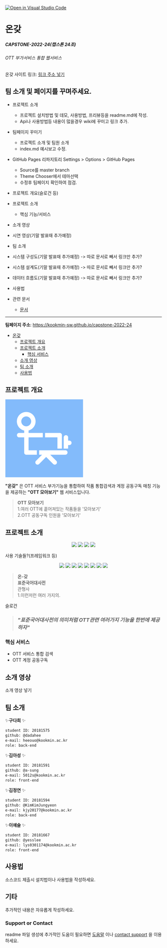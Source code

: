 [![Open in Visual Studio Code](https://classroom.github.com/assets/open-in-vscode-f059dc9a6f8d3a56e377f745f24479a46679e63a5d9fe6f495e02850cd0d8118.svg)](https://classroom.github.com/online_ide?assignment_repo_id=7010679&assignment_repo_type=AssignmentRepo)  
# 온갖
##### CAPSTONE-2022-24(캡스톤 24조)
###### OTT 부가서비스 통합 웹서비스

온갖 사이트 링크: [링크 주소 넣기]()

## 팀 소개 및 페이지를 꾸며주세요.
- 프로젝트 소개
    - 프로젝트 설치방법 및 데모, 사용방법, 프리뷰등을 readme.md에 작성.
    - Api나 사용방법등 내용이 많을경우 wiki에 꾸미고 링크 추가.

- 팀페이지 꾸미기
    - 프로젝트 소개 및 팀원 소개
    - index.md 예시보고 수정.

- GitHub Pages 리파지토리 Settings > Options > GitHub Pages
    - Source를 master branch
    - Theme Chooser에서 테마선택
    - 수정후 팀페이지 확인하여 점검.
    


- 프로젝트 개요(슬로건 등)
- 프로젝트 소개
  - 핵심 기능/서비스
- 소개 영상
- 시연 영상(기말 발표때 추가예정)
- 팀 소개
- 시스템 구성도(기말 발표때 추가예정) -> 따로 문서로 빼서 링크만 추가?
- 시스템 설계도(기말 발표때 추가예정) -> 따로 문서로 빼서 링크만 추가?
- 데이터 흐름도(기말 발표때 추가예정) -> 따로 문서로 빼서 링크만 추가?
- 사용법  
 

- 관련 문서
  - [문서](링크)
---
**팀페이지 주소**: https://kookmin-sw.github.io/capstone-2022-24
- [온갖](#온갖)
  - [프로젝트 개요](#프로젝트-개요)
  - [프로젝트 소개](#프로젝트-소개)
    - [핵심 서비스](#핵심-서비스)
  - [소개 영상](#소개-영상)
  - [팀 소개](#팀-소개)
  - [사용법](#사용법)

## 프로젝트 개요
![logo image](../src/front-end/src/assets/logo-bg.png)

**"온갖"** 은 OTT 서비스 부가기능을 통합하여 작품 통합검색과 계정 공동구독 매칭 기능을 제공하는 **"OTT 모아보기"** 웹 서비스입니다.

>**OTT 모아보기**  
1.여러 OTT에 흩어져있는 작품들을 '모아보기'   
2.OTT 공동구독 인원을 '모아보기'

## 프로젝트 소개
<p align="center">
  <img src="https://img.shields.io/github/issues-raw/kookmin-sw/capstone-2022-24?color=lightgreen&style=flat-square">
  <img src="https://img.shields.io/github/issues-closed-raw/kookmin-sw/capstone-2022-24?color=mediumpurple&style=flat-square">
  <img src="https://img.shields.io/github/issues-pr-raw/kookmin-sw/capstone-2022-24?color=lightgreen&style=flat-square">
  <img src="https://img.shields.io/github/issues-pr-closed-raw/kookmin-sw/capstone-2022-24?color=mediumpurple&style=flat-square">
</p>

사용 기술들?(프레임워크 등)
<p align="center">
  <img src="https://img.shields.io/badge/HTML5-e34f26?style=flat-square&logo=html5&logoColor=white"/>
  <img src="https://img.shields.io/badge/CSS3-1572b6?style=flat-square&logo=css3&logoColor=white"/>
  <img src="https://img.shields.io/badge/JavaScript-f7df1e?style=flat-square&logo=javascript&logoColor=white"/>
  <img src="https://img.shields.io/badge/Node.js-339933?style=flat-square&logo=node.js&logoColor=white"/>
  <img src="https://img.shields.io/badge/Vue.js-4fc08d?style=flat-square&logo=vue.js&logoColor=white"/>
  <img src="https://img.shields.io/badge/Quasar-1976d2?style=flat-square&logo=quasar&logoColor=white"/>
  <img src="https://img.shields.io/badge/Django-092e20?style=flat-square&logo=django&logoColor=white"/>
  <img src="https://img.shields.io/badge/MongoDB-47a248?style=flat-square&logo=mongodb&logoColor=white"/>
</p>

>**온-갖**  
**표준국어대사전**  
관형사  
1.이런저런 여러 가지의.

슬로건
> ### _"표준국어대사전의 의미처럼 OTT관련 여러가지 기능을 한번에 제공하자"_


### 핵심 서비스
- OTT 서비스 통합 검색
- OTT 계정 공동구독

## 소개 영상
소개 영상 넣기

## 팀 소개
✨**구다희** ✨
~~~
student ID: 20181575
github: @dadahee
e-mail: heeouo@kookmin.ac.kr
role: back-end
~~~

✨**김아성** ✨
~~~
student ID: 20181591
github: @a-sung
e-mail: 5012s@kookmin.ac.kr
role: front-end
~~~

✨**김정연** ✨
~~~
student ID: 20181594
github: @KimKimJungyeon
e-mail: kjy20177@kookmin.ac.kr
role: back-end
~~~

✨**이예슬** ✨
~~~
student ID: 20181667
github: @yesslee
e-mail: lys0301174@kookmin.ac.kr
role: front-end
~~~

## 사용법

소스코드 제출시 설치법이나 사용법을 작성하세요.

## 기타

추가적인 내용은 자유롭게 작성하세요.

### Support or Contact

readme 파일 생성에 추가적인 도움이 필요하면 [도움말](https://help.github.com/articles/about-readmes/) 이나 [contact support](https://github.com/contact) 을 이용하세요.
